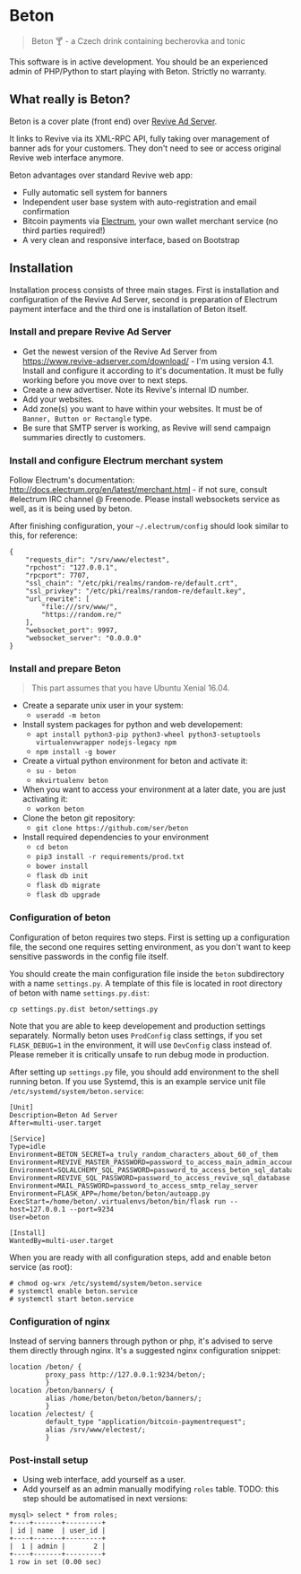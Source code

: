 # Beton
> Beton :cocktail: - a Czech drink containing becherovka and tonic

This software is in active development. You should be an experienced admin of
PHP/Python to start playing with Beton. Strictly no warranty.

## What really is Beton?
Beton is a cover plate (front end) over [Revive Ad Server](https://www.revive-adserver.com/).

It links to Revive via its XML-RPC API, fully taking over management of banner ads for your customers. They don't need to see or access original Revive web interface anymore.

Beton advantages over standard Revive web app:
* Fully automatic sell system for banners
* Independent user base system with auto-registration and email confirmation
* Bitcoin payments via [Electrum](https://electrum.org), your own wallet merchant service (no third parties required!)
* A very clean and responsive interface, based on Bootstrap
 
## Installation
Installation process consists of three main stages. First is installation and configuration of the Revive Ad Server, second is preparation of Electrum payment interface and the third one is installation of Beton itself.

### Install and prepare Revive Ad Server

* Get the newest version of the Revive Ad Server from https://www.revive-adserver.com/download/ - I'm using version 4.1. Install and configure it according to it's documentation. It must be fully working before you move over to next steps.
* Create a new advertiser. Note its Revive's internal ID number.
* Add your websites. 
* Add zone(s) you want to have within your websites. It must be of ```Banner, Button or Rectangle``` type.
* Be sure that SMTP server is working, as Revive will send campaign summaries
directly to customers.

### Install and configure Electrum merchant system

Follow Electrum's documentation: http://docs.electrum.org/en/latest/merchant.html - if not sure, consult #electrum IRC channel @ Freenode. Please install websockets service as well, as it is being used by beton.

After finishing configuration, your ```~/.electrum/config``` should look similar to this, for reference:

```
{
    "requests_dir": "/srv/www/electest", 
    "rpchost": "127.0.0.1", 
    "rpcport": 7707, 
    "ssl_chain": "/etc/pki/realms/random-re/default.crt", 
    "ssl_privkey": "/etc/pki/realms/random-re/default.key", 
    "url_rewrite": [
        "file:///srv/www/", 
        "https://random.re/"
    ], 
    "websocket_port": 9997, 
    "websocket_server": "0.0.0.0"
}
```

### Install and prepare Beton

> This part assumes that you have Ubuntu Xenial 16.04. 

* Create a separate unix user in your system:
  * ```useradd -m beton```
* Install system packages for python and web developement:
  * ```apt install python3-pip python3-wheel python3-setuptools virtualenvwrapper nodejs-legacy npm```
  * ```npm install -g bower```
* Create a virtual python environment for beton and activate it:
  * ```su - beton```
  * ```mkvirtualenv beton```
* When you want to access your environment at a later date, you are just activating it:
  * ```workon beton```
* Clone the beton git repository:
  * ```git clone https://github.com/ser/beton```
* Install required dependencies to your environment
  * ```cd beton```
  * ```pip3 install -r requirements/prod.txt```
  * ```bower install```
  * ```flask db init```
  * ```flask db migrate```
  * ```flask db upgrade```
  
### Configuration of beton

Configuration of beton requires two steps. First is setting up a configuration file, the second one requires setting environment, as you don't want to keep sensitive passwords in the config file itself.

You should create the main configuration file inside the ```beton``` subdirectory with a name ```settings.py```. A template of this file is located in root directory of beton with name ```settings.py.dist```:

```cp settings.py.dist beton/settings.py```

Note that you are able to keep developement and production settings separately. Normally beton uses ```ProdConfig``` class settings, if you set ``` FLASK_DEBUG=1``` in the environment, it will use ```DevConfig``` class instead of. Please remeber it is critically unsafe to run debug mode in production. 

After setting up ```settings.py``` file, you should add environment to the shell running beton. If you use Systemd, this is an example service unit file ```/etc/systemd/system/beton.service```:

```
[Unit]
Description=Beton Ad Server
After=multi-user.target

[Service]
Type=idle
Environment=BETON_SECRET=a_truly_random_characters_about_60_of_them
Environment=REVIVE_MASTER_PASSWORD=password_to_access_main_admin_account_on_revive
Environment=SQLALCHEMY_SQL_PASSWORD=password_to_access_beton_sql_database
Environment=REVIVE_SQL_PASSWORD=password_to_access_revive_sql_database
Environment=MAIL_PASSWORD=password_to_access_smtp_relay_server
Environment=FLASK_APP=/home/beton/beton/autoapp.py
ExecStart=/home/beton/.virtualenvs/beton/bin/flask run --host=127.0.0.1 --port=9234
User=beton

[Install]
WantedBy=multi-user.target
```

When you are ready with all configuration steps, add and enable beton service (as root):

```
# chmod og-wrx /etc/systemd/system/beton.service
# systemctl enable beton.service
# systemctl start beton.service
```

### Configuration of nginx

Instead of serving banners through python or php, it's advised to serve them directly through nginx. It's a suggested nginx configuration snippet:

```
location /beton/ {
         proxy_pass http://127.0.0.1:9234/beton/;
         }
location /beton/banners/ {
         alias /home/beton/beton/beton/banners/;
         }
location /electest/ {
         default_type "application/bitcoin-paymentrequest";
         alias /srv/www/electest/;
         }
```

### Post-install setup

 * Using web interface, add yourself as a user. 
 * Add yourself as an admin manually modifying ```roles``` table. TODO: this step should be automatised in next versions:
 ```
 mysql> select * from roles;
+----+-------+---------+
| id | name  | user_id |
+----+-------+---------+
|  1 | admin |       2 |
+----+-------+---------+
1 row in set (0.00 sec)
 ```
